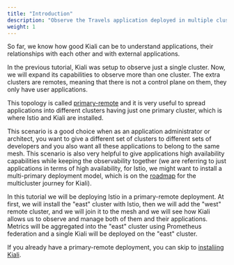 ```yaml
---
title: "Introduction"
description: "Observe the Travels application deployed in multiple clusters with the new capabilities of Kiali."
weight: 1
---
```


So far, we know how good Kiali can be to understand applications, their relationships with each other and with external applications.

In the previous tutorial, Kiali was setup to observe just a single cluster. Now, we will expand its capabilities to observe more than one cluster. The extra clusters are remotes, meaning that there is not a control plane on them, they only have user applications.

This topology is called [primary-remote](https://istio.io/latest/docs/setup/install/multicluster/primary-remote/) and it is very useful to spread applications into different clusters having just one primary cluster, which is where Istio and Kiali are installed.

This scenario is a good choice when as an application administrator or architect, you want to give a different set of clusters to different sets of developers and you also want all these applications to belong to the same mesh. This scenario is also very helpful to give applications high availability capabilities while keeping the observability together (we are referring to just applications in terms of high availability, for Istio, we might want to install a multi-primary deployment model, which is on the [roadmap](https://github.com/kiali/kiali/issues/5618) for the multicluster journey for Kiali).

In this tutorial we will be deploying Istio in a primary-remote deployment. At first, we will install the "east" cluster with Istio, then we will add the "west" remote cluster, and we will join it to the mesh and we will see how Kiali allows us to observe and manage both of them and their applications. Metrics will be aggregated into the "east" cluster using Prometheus federation and a single Kiali will be deployed on the "east" cluster.

If you already have a primary-remote deployment, you can skip to [instaliing Kiali](./05-Install-Kiali.md).

